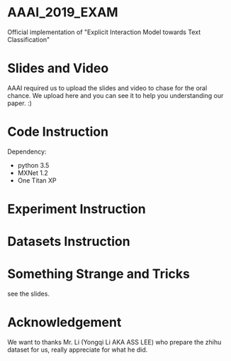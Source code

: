# AAAI_2019_EXAM
Official implementation of "Explicit Interaction Model towards Text Classification"

# Slides and Video

AAAI required us to upload the slides and video to chase for the oral chance. We upload here and you can see it to help you understanding our paper. :)

# Code Instruction

Dependency:
- python 3.5
- MXNet  1.2
- One Titan XP
# Experiment Instruction

# Datasets Instruction

# Something Strange and Tricks

see the slides.
# Acknowledgement

We want to thanks Mr. Li (Yongqi Li AKA ASS LEE) who prepare the zhihu dataset for us, really appreciate for what he did.
